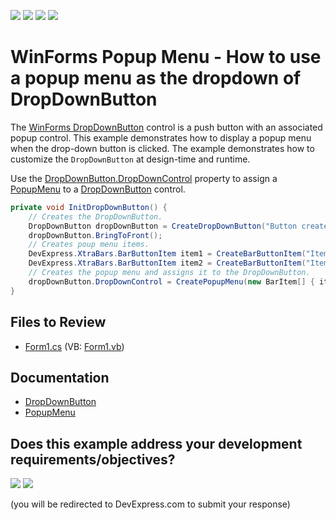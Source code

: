 <!-- default badges list -->
![](https://img.shields.io/endpoint?url=https://codecentral.devexpress.com/api/v1/VersionRange/128622734/17.1.3%2B)
[![](https://img.shields.io/badge/Open_in_DevExpress_Support_Center-FF7200?style=flat-square&logo=DevExpress&logoColor=white)](https://supportcenter.devexpress.com/ticket/details/E424)
[![](https://img.shields.io/badge/📖_How_to_use_DevExpress_Examples-e9f6fc?style=flat-square)](https://docs.devexpress.com/GeneralInformation/403183)
[![](https://img.shields.io/badge/💬_Leave_Feedback-feecdd?style=flat-square)](#does-this-example-address-your-development-requirementsobjectives)
<!-- default badges end -->

# WinForms Popup Menu - How to use a popup menu as the dropdown of DropDownButton

The [WinForms DropDownButton](https://docs.devexpress.com/WindowsForms/DevExpress.XtraEditors.DropDownButton) control is a push button with an associated popup control. This example demonstrates how to display a popup menu when the drop-down button is clicked. The example demonstrates how to customize the `DropDownButton` at design-time and runtime.

Use the [DropDownButton.DropDownControl](https://docs.devexpress.com/WindowsForms/DevExpress.XtraEditors.DropDownButton.DropDownControl) property to assign a [PopupMenu](https://docs.devexpress.com/WindowsForms/DevExpress.XtraBars.PopupMenu) to a [DropDownButton](https://docs.devexpress.com/WindowsForms/DevExpress.XtraEditors.DropDownButton) control.

```csharp
private void InitDropDownButton() {
    // Creates the DropDownButton.
    DropDownButton dropDownButton = CreateDropDownButton("Button created at runtime", "MyButton", DropDownButtonExample.Properties.Resources.About, this.dropDownButton1.Size);
    dropDownButton.BringToFront();
    // Creates poup menu items.
    DevExpress.XtraBars.BarButtonItem item1 = CreateBarButtonItem("Item 1", "item1", 0);
    DevExpress.XtraBars.BarButtonItem item2 = CreateBarButtonItem("Item 2", "item2", 1);
    // Creates the popup menu and assigns it to the DropDownButton.
    dropDownButton.DropDownControl = CreatePopupMenu(new BarItem[] { item1, item2 }, this.barManager1, "MyPopupMenu");
}
```

## Files to Review

* [Form1.cs](./CS/DropDownButtonExample/Form1.cs) (VB: [Form1.vb](./VB/DropDownButtonExample/Form1.vb))


## Documentation

* [DropDownButton](https://docs.devexpress.com/WindowsForms/DevExpress.XtraEditors.DropDownButton)
* [PopupMenu](https://docs.devexpress.com/WindowsForms/DevExpress.XtraBars.PopupMenu)
<!-- feedback -->
## Does this example address your development requirements/objectives?

[<img src="https://www.devexpress.com/support/examples/i/yes-button.svg"/>](https://www.devexpress.com/support/examples/survey.xml?utm_source=github&utm_campaign=winforms-assign-popupmenu-to-dropdownbutton&~~~was_helpful=yes) [<img src="https://www.devexpress.com/support/examples/i/no-button.svg"/>](https://www.devexpress.com/support/examples/survey.xml?utm_source=github&utm_campaign=winforms-assign-popupmenu-to-dropdownbutton&~~~was_helpful=no)

(you will be redirected to DevExpress.com to submit your response)
<!-- feedback end -->
